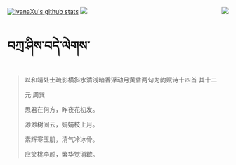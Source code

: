 [![IvanaXu's github stats](https://github-readme-stats.vercel.app/api?username=IvanaXu&show_icons=true&theme=vue-dark)](https://github.com/anuraghazra/github-readme-stats)
<img align="right" src="https://github-readme-stats.vercel.app/api/top-langs/?username=IvanaXu&langs_count=7&theme=graywhite" />
<img src="https://github-readme-stats.vercel.app/api/wakatime?username=IvanaXu&layout=compact&langs_count=6&theme=vue-dark&&custom_title=Programming Times(Jul 29 2021-)" />
# བཀྲ་ཤིས་བདེ་ལེགས་
> 以和靖处士疏影横斜水清浅暗香浮动月黄昏两句为韵赋诗十四首 其十二
>
> 元·周巽
>
> 思君在何方，昨夜花初发。
> 
> 渺渺树间云，娟娟枝上月。
> 
> 素辉寒玉肌，清气冷冰骨。
> 
> 应笑桃李颜，繁华觉消歇。